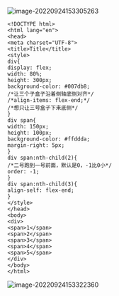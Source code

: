 ![image-20220924153305263](https://manv-typora.oss-cn-hangzhou.aliyuncs.com/typora-imgimage-20220924153305263.png)

```
<!DOCTYPE html>
<html lang="en">
<head>
<meta charset="UTF-8">
<title>Title</title>
<style>
div{
display: flex;
width: 80%;
height: 300px;
background-color: #007db8;
/*让三个子盒子沿着侧轴底侧对齐*/
/*align-items: flex-end;*/
/*想只让三号盒子下来底侧*/
}
div span{
width: 150px;
height: 100px;
background-color: #ffddda;
margin-right: 5px;
}
div span:nth-child(2){
/*二号跑到一号前面，默认是0，-1比0小*/
order: -1;
}
div span:nth-child(3){
align-self: flex-end;
}
</style>
</head>
<body>
<div>
<span>1</span>
<span>2</span>
<span>3</span>
<span>4</span>
<span>5</span>
</div>
</body>
</html>
```

![image-20220924153322360](https://manv-typora.oss-cn-hangzhou.aliyuncs.com/typora-imgimage-20220924153322360.png)